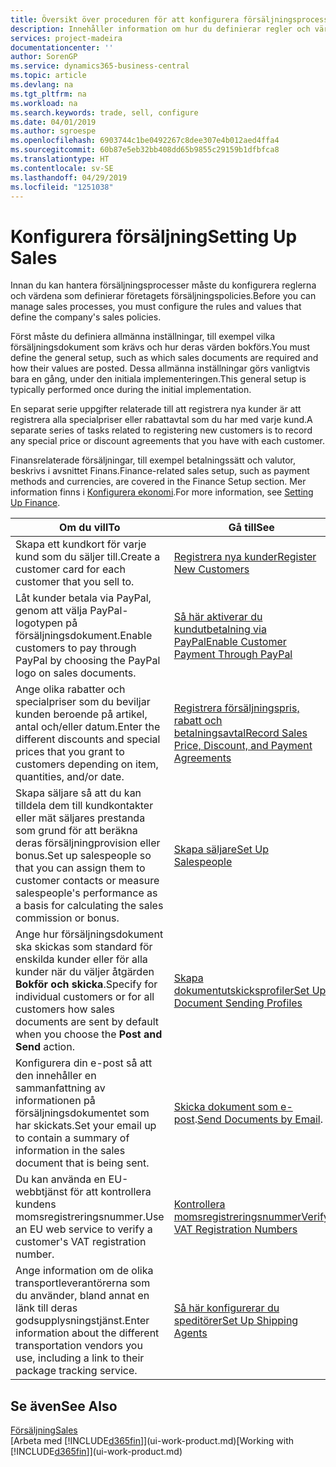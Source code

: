 ```yaml
---
title: Översikt över proceduren för att konfigurera försäljningsprocesser | Microsoft Docs
description: Innehåller information om hur du definierar regler och värden för att definiera dina försäljningspolicyer och -processer.
services: project-madeira
documentationcenter: ''
author: SorenGP
ms.service: dynamics365-business-central
ms.topic: article
ms.devlang: na
ms.tgt_pltfrm: na
ms.workload: na
ms.search.keywords: trade, sell, configure
ms.date: 04/01/2019
ms.author: sgroespe
ms.openlocfilehash: 6903744c1be0492267c8dee307e4b012aed4ffa4
ms.sourcegitcommit: 60b87e5eb32bb408dd65b9855c29159b1dfbfca8
ms.translationtype: HT
ms.contentlocale: sv-SE
ms.lasthandoff: 04/29/2019
ms.locfileid: "1251038"
---
```

# <a name="setting-up-sales"></a><span data-ttu-id="1c2e4-103">Konfigurera försäljning</span><span class="sxs-lookup"><span data-stu-id="1c2e4-103">Setting Up Sales</span></span>
<span data-ttu-id="1c2e4-104">Innan du kan hantera försäljningsprocesser måste du konfigurera reglerna och värdena som definierar företagets försäljningspolicies.</span><span class="sxs-lookup"><span data-stu-id="1c2e4-104">Before you can manage sales processes, you must configure the rules and values that define the company's sales policies.</span></span>

<span data-ttu-id="1c2e4-105">Först måste du definiera allmänna inställningar, till exempel vilka försäljningsdokument som krävs och hur deras värden bokförs.</span><span class="sxs-lookup"><span data-stu-id="1c2e4-105">You must define the general setup, such as which sales documents are required and how their values are posted.</span></span> <span data-ttu-id="1c2e4-106">Dessa allmänna inställningar görs vanligtvis bara en gång, under den initiala implementeringen.</span><span class="sxs-lookup"><span data-stu-id="1c2e4-106">This general setup is typically performed once during the initial implementation.</span></span>

<span data-ttu-id="1c2e4-107">En separat serie uppgifter relaterade till att registrera nya kunder är att registrera alla specialpriser eller rabattavtal som du har med varje kund.</span><span class="sxs-lookup"><span data-stu-id="1c2e4-107">A separate series of tasks related to registering new customers is to record any special price or discount agreements that you have with each customer.</span></span>

<span data-ttu-id="1c2e4-108">Finansrelaterade försäljningar, till exempel betalningssätt och valutor, beskrivs i avsnittet Finans.</span><span class="sxs-lookup"><span data-stu-id="1c2e4-108">Finance-related sales setup, such as payment methods and currencies, are covered in the Finance Setup section.</span></span> <span data-ttu-id="1c2e4-109">Mer information finns i [Konfigurera ekonomi](finance-setup-finance.md).</span><span class="sxs-lookup"><span data-stu-id="1c2e4-109">For more information, see [Setting Up Finance](finance-setup-finance.md).</span></span>

| <span data-ttu-id="1c2e4-110">Om du vill</span><span class="sxs-lookup"><span data-stu-id="1c2e4-110">To</span></span> | <span data-ttu-id="1c2e4-111">Gå till</span><span class="sxs-lookup"><span data-stu-id="1c2e4-111">See</span></span> |
| --- | --- |
| <span data-ttu-id="1c2e4-112">Skapa ett kundkort för varje kund som du säljer till.</span><span class="sxs-lookup"><span data-stu-id="1c2e4-112">Create a customer card for each customer that you sell to.</span></span> |[<span data-ttu-id="1c2e4-113">Registrera nya kunder</span><span class="sxs-lookup"><span data-stu-id="1c2e4-113">Register New Customers</span></span>](sales-how-register-new-customers.md) |
| <span data-ttu-id="1c2e4-114">Låt kunder betala via PayPal, genom att välja PayPal-logotypen på försäljningsdokument.</span><span class="sxs-lookup"><span data-stu-id="1c2e4-114">Enable customers to pay through PayPal by choosing the PayPal logo on sales documents.</span></span> |[<span data-ttu-id="1c2e4-115">Så här aktiverar du kundutbetalning via PayPal</span><span class="sxs-lookup"><span data-stu-id="1c2e4-115">Enable Customer Payment Through PayPal</span></span>](sales-how-enable-payment-service-extensions.md) |
| <span data-ttu-id="1c2e4-116">Ange olika rabatter och specialpriser som du beviljar kunden beroende på artikel, antal och/eller datum.</span><span class="sxs-lookup"><span data-stu-id="1c2e4-116">Enter the different discounts and special prices that you grant to customers depending on item, quantities, and/or date.</span></span> |[<span data-ttu-id="1c2e4-117">Registrera försäljningspris, rabatt och betalningsavtal</span><span class="sxs-lookup"><span data-stu-id="1c2e4-117">Record Sales Price, Discount, and Payment Agreements</span></span>](sales-how-record-sales-price-discount-payment-agreements.md) |
| <span data-ttu-id="1c2e4-118">Skapa säljare så att du kan tilldela dem till kundkontakter eller mät säljares prestanda som grund för att beräkna deras försäljningprovision eller bonus.</span><span class="sxs-lookup"><span data-stu-id="1c2e4-118">Set up salespeople so that you can assign them to customer contacts or measure salespeople's performance as a basis for calculating the sales commission or bonus.</span></span> |[<span data-ttu-id="1c2e4-119">Skapa säljare</span><span class="sxs-lookup"><span data-stu-id="1c2e4-119">Set Up Salespeople</span></span>](sales-how-setup-salespeople.md) |
| <span data-ttu-id="1c2e4-120">Ange hur försäljningsdokument ska skickas som standard för enskilda kunder eller för alla kunder när du väljer åtgärden **Bokför och skicka**.</span><span class="sxs-lookup"><span data-stu-id="1c2e4-120">Specify for individual customers or for all customers how sales documents are sent by default when you choose the **Post and Send** action.</span></span> |[<span data-ttu-id="1c2e4-121">Skapa dokumentutskicksprofiler</span><span class="sxs-lookup"><span data-stu-id="1c2e4-121">Set Up Document Sending Profiles</span></span>](sales-how-setup-document-send-profiles.md) |
| <span data-ttu-id="1c2e4-122">Konfigurera din e-post så att den innehåller en sammanfattning av informationen på försäljningsdokumentet som har skickats.</span><span class="sxs-lookup"><span data-stu-id="1c2e4-122">Set your email up to contain a summary of information in the sales document that is being sent.</span></span> |<span data-ttu-id="1c2e4-123">[Skicka dokument som e-post](ui-how-send-documents-email.md).</span><span class="sxs-lookup"><span data-stu-id="1c2e4-123">[Send Documents by Email](ui-how-send-documents-email.md).</span></span> |
|<span data-ttu-id="1c2e4-124">Du kan använda en EU-webbtjänst för att kontrollera kundens momsregistreringsnummer.</span><span class="sxs-lookup"><span data-stu-id="1c2e4-124">Use an EU web service to verify a customer's VAT registration number.</span></span>|[<span data-ttu-id="1c2e4-125">Kontrollera momsregistreringsnummer</span><span class="sxs-lookup"><span data-stu-id="1c2e4-125">Verify VAT Registration Numbers</span></span>](finance-setup-vat.md)|
|<span data-ttu-id="1c2e4-126">Ange information om de olika transportleverantörerna som du använder, bland annat en länk till deras godsupplysningstjänst.</span><span class="sxs-lookup"><span data-stu-id="1c2e4-126">Enter information about the different transportation vendors you use, including a link to their package tracking service.</span></span>|[<span data-ttu-id="1c2e4-127">Så här konfigurerar du speditörer</span><span class="sxs-lookup"><span data-stu-id="1c2e4-127">Set Up Shipping Agents</span></span>](sales-how-to-set-up-shipping-agents.md)|

## <a name="see-also"></a><span data-ttu-id="1c2e4-128">Se även</span><span class="sxs-lookup"><span data-stu-id="1c2e4-128">See Also</span></span>
[<span data-ttu-id="1c2e4-129">Försäljning</span><span class="sxs-lookup"><span data-stu-id="1c2e4-129">Sales</span></span>](sales-manage-sales.md)  
<span data-ttu-id="1c2e4-130">[Arbeta med [!INCLUDE[d365fin](includes/d365fin_md.md)]](ui-work-product.md)</span><span class="sxs-lookup"><span data-stu-id="1c2e4-130">[Working with [!INCLUDE[d365fin](includes/d365fin_md.md)]](ui-work-product.md)</span></span>
